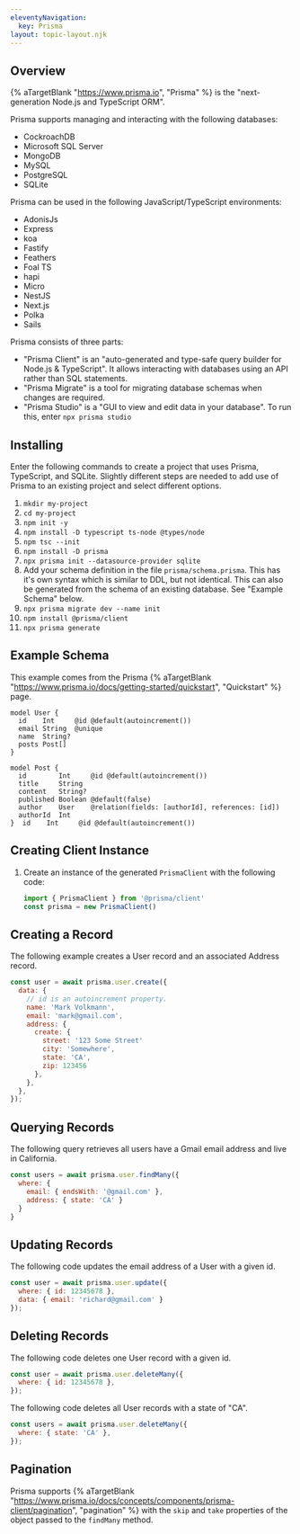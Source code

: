 ```yaml
---
eleventyNavigation:
  key: Prisma
layout: topic-layout.njk
---
```


## Overview

{% aTargetBlank "https://www.prisma.io", "Prisma" %} is the
"next-generation Node.js and TypeScript ORM".

Prisma supports managing and interacting with the following databases:

- CockroachDB
- Microsoft SQL Server
- MongoDB
- MySQL
- PostgreSQL
- SQLite

Prisma can be used in the following JavaScript/TypeScript environments:

- AdonisJs
- Express
- koa
- Fastify
- Feathers
- Foal TS
- hapi
- Micro
- NestJS
- Next.js
- Polka
- Sails

Prisma consists of three parts:

- "Prisma Client" is an "auto-generated and type-safe query builder
  for Node.js & TypeScript".
  It allows interacting with databases using an API rather than SQL statements.
- "Prisma Migrate" is a tool for migrating database schemas
  when changes are required.
- "Prisma Studio" is a "GUI to view and edit data in your database".
  To run this, enter `npx prisma studio`

## Installing

Enter the following commands to create a project
that uses Prisma, TypeScript, and SQLite.
Slightly different steps are needed to add use of Prisma to an existing project
and select different options.

1. `mkdir my-project`
1. `cd my-project`
1. `npm init -y`
1. `npm install -D typescript ts-node @types/node`
1. `npm tsc --init`
1. `npm install -D prisma`
1. `npx prisma init --datasource-provider sqlite`
1. Add your schema definition in the file `prisma/schema.prisma`.
   This has it's own syntax which is similar to DDL, but not identical.
   This can also be generated from the schema of an existing database.
   See "Example Schema" below.
1. `npx prisma migrate dev --name init`
1. `npm install @prisma/client`
1. `npx prisma generate`

## Example Schema

This example comes from the Prisma {% aTargetBlank
"https://www.prisma.io/docs/getting-started/quickstart", "Quickstart" %} page.

```
model User {
  id    Int     @id @default(autoincrement())
  email String  @unique
  name  String?
  posts Post[]
}

model Post {
  id        Int     @id @default(autoincrement())
  title     String
  content   String?
  published Boolean @default(false)
  author    User    @relation(fields: [authorId], references: [id])
  authorId  Int
}  id    Int     @id @default(autoincrement())
```

## Creating Client Instance

1. Create an instance of the generated `PrismaClient` with the following code:

   ```js
   import { PrismaClient } from '@prisma/client'
   const prisma = new PrismaClient()
   ```

## Creating a Record

The following example creates a User record and an associated Address record.

```js
const user = await prisma.user.create({
  data: {
    // id is an autoincrement property.
    name: 'Mark Volkmann',
    email: 'mark@gmail.com',
    address: {
      create: {
        street: '123 Some Street'
        city: 'Somewhere',
        state: 'CA',
        zip: 123456
      },
    },
  },
});
```

## Querying Records

The following query retrieves all users have a Gmail email address
and live in California.

```js
const users = await prisma.user.findMany({
  where: {
    email: { endsWith: '@gmail.com' },
    address: { state: 'CA' }
  }
}
```

## Updating Records

The following code updates the email address of a User with a given id.

```js
const user = await prisma.user.update({
  where: { id: 12345678 },
  data: { email: 'richard@gmail.com' }
});
```

## Deleting Records

The following code deletes one User record with a given id.

```js
const user = await prisma.user.deleteMany({
  where: { id: 12345678 },
});
```

The following code deletes all User records with a state of "CA".

```js
const users = await prisma.user.deleteMany({
  where: { state: 'CA' },
});
```

## Pagination

Prisma supports {% aTargetBlank
"https://www.prisma.io/docs/concepts/components/prisma-client/pagination",
"pagination" %} with the `skip` and `take` properties
of the object passed to the `findMany` method.
